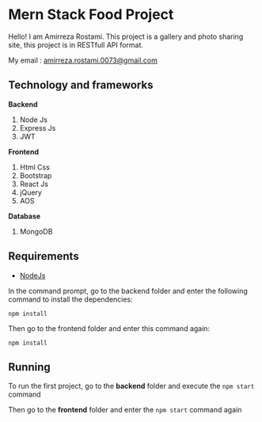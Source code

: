 # Mern Stack Food Project
Hello! I am Amirreza Rostami. This project is a gallery and photo sharing site, this project is in RESTfull API format.

My email : amirreza.rostami.0073@gmail.com


## Technology and frameworks

 

**Backend**
 1. Node Js
 2. Express Js
 3. JWT

**Frontend**
 1. Html Css
 2. Bootstrap
 3. React Js
 4. jQuery
 5. AOS
 
**Database**
 1. MongoDB

## Requirements

 - [NodeJs](https://nodejs.org/en)

In the command prompt, go to the backend folder and enter the following command to install the dependencies:

`npm install`

Then go to the frontend folder and enter this command again:

`npm install`

## Running
To run the first project, go to the **backend** folder and execute the `npm start` command

Then go to the **frontend** folder and enter the `npm start` command again


